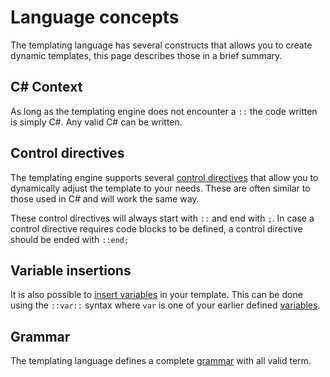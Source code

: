 ﻿# Language concepts

The templating language has several constructs that allows you to create dynamic templates, this page describes those in a brief summary.

## C# Context
As long as the templating engine does not encounter a `::` the code written is simply C#. Any valid C# can be written.

## Control directives
The templating engine supports several [control directives](./control-directives.md) that allow you to dynamically adjust the template to your needs. These are often similar to those used in C# and will work the same way.

These control directives will always start with `::` and end with `;`. In case a control directive requires code blocks to be defined, a control directive should be ended with `::end;`

## Variable insertions
It is also possible to [insert variables](./insert-variables.md) in your template. This can be done using the `::var::` syntax where `var` is one of your earlier defined [variables](../variable-types/index.md).

## Grammar
The templating language defines a complete [grammar](./grammar.md) with all valid term. 